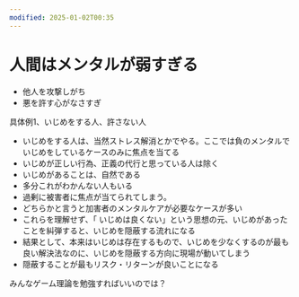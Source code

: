 ```yaml
---
modified: 2025-01-02T00:35
---
```

# 人間はメンタルが弱すぎる

- 他人を攻撃しがち
- 悪を許す心がなさすぎ

具体例1、いじめをする人、許さない人

- いじめをする人は、当然ストレス解消とかでやる。ここでは負のメンタルでいじめをしているケースのみに焦点を当てる  
- いじめが正しい行為、正義の代行と思っている人は除く  
- いじめがあることは、自然である  
- 多分これがわかんない人もいる  
- 過剰に被害者に焦点が当てられてしまう。  
- どちらかと言うと加害者のメンタルケアが必要なケースが多い  
- これらを理解せず、「 いじめは良くない」という思想の元、いじめがあったことを糾弾すると、いじめを隠蔽する流れになる  
- 結果として、本来はいじめは存在するもので、いじめを少なくするのが最も良い解決法なのに、いじめを隠蔽する方向に現場が動いてしまう  
- 隠蔽することが最もリスク・リターンが良いことになる  

みんなゲーム理論を勉強すればいいのでは？